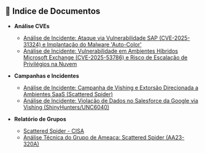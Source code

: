 ## 📂 Indice de Documentos

- **Análise CVEs**
    * [Análise de Incidente: Ataque via Vulnerabilidade SAP (CVE-2025-31324) e Implantação do Malware 'Auto-Color'](./Malware_'Auto-Color'-Vulnerabilidade_SAP.md)
    * [Análise de Incidente: Vulnerabilidade em Ambientes Híbridos Microsoft Exchange (CVE-2025-53786) e Risco de Escalação de Privilégios na Nuvem](./Vulnerabilidade-em-Ambientes-Híbridos-Microsoft-Exchange%20-(CVE-2025-53786).md)

- **Campanhas e Incidentes**
    * [Análise de Incidente: Campanha de Vishing e Extorsão Direcionada a Ambientes SaaS (Scattered Spider)](./unc3944-vishing-saas.md)
    * [Análise de Incidente: Violação de Dados no Salesforce da Google via Vishing (ShinyHunters/UNC6040)](./unc6040-google-shinyhunters.md)

- **Relatório de Grupos**
    * [Scattered Spider - CISA](https://www.cisa.gov/sites/default/files/2025-08/aa23-320a-scattered-spider-508c.pdf)
    * [Análise Técnica do Grupo de Ameaça: Scattered Spider (AA23-320A)](./scattered-spider.md)